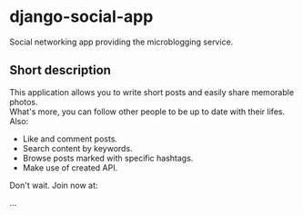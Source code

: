 # django-social-app

Social networking app providing the microblogging service.

## Short description

This application allows you to write short posts and easily share memorable photos. 
<br>
What's more, you can follow other people to be up to date with their lifes.<br>
Also:
* Like and comment posts.
* Search content by keywords.
* Browse posts marked with specific hashtags.
* Make use of created API.

Don't wait. Join now at:

...


